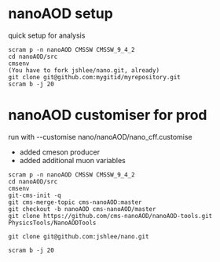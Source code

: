 # nanoAOD setup
quick setup for analysis
```
scram p -n nanoAOD CMSSW CMSSW_9_4_2
cd nanoAOD/src
cmsenv
(You have to fork jshlee/nano.git, already)
git clone git@github.com:mygitid/myrepository.git 
scram b -j 20
```


# nanoAOD customiser for prod
run with  --customise nano/nanoAOD/nano_cff.customise
 - added cmeson producer
 - added additional muon variables

```
scram p -n nanoAOD CMSSW CMSSW_9_4_2
cd nanoAOD/src
cmsenv
git-cms-init -q
git cms-merge-topic cms-nanoAOD:master
git checkout -b nanoAOD cms-nanoAOD/master
git clone https://github.com/cms-nanoAOD/nanoAOD-tools.git PhysicsTools/NanoAODTools

git clone git@github.com:jshlee/nano.git 

scram b -j 20
```
